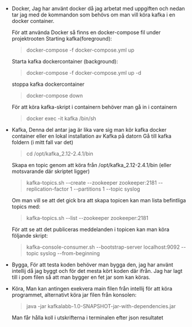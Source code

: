 
* Docker,
    Jag har använt docker då jag arbetat med uppgiften och nedan tar jag med de kommandon som behövs om man
    vill köra kafka i en docker container. 
 
    För att använda Docker så finns en docker-compose fil under projektrooten
    Starting kafka(foreground):
    >docker-compose -f docker-compose.yml up

    Starta kafka dockercontainer (background):
    >docker-compose -f docker-compose.yml up -d

    stoppa kafka dockercontainer
    >docker-compose down

    För att köra kafka-skript i containern behöver man gå in i containern
    >docker exec -it kafka /bin/sh

* Kafka,
    Denna del antar jag är lika vare sig man kör kafka docker container eller en lokal installation av Kafka på datorn
    Gå till kafka foldern (i mitt fall var det)
    >cd /opt/kafka_2.12-2.4.1/bin

    Skapa en topic genom att köra från /opt/kafka_2.12-2.4.1/bin (eller motsvarande där skriptet ligger)
    >kafka-topics.sh --create --zookeeper zookeeper:2181 --replication-factor 1 --partitions 1 --topic syslog

    Om man vill se att det gick bra att skapa topicen kan man lista befintliga topics med: 
    >kafka-topics.sh --list --zookeeper zookeeper:2181 

    För att se att det publiceras meddelanden i topicen kan man köra följande skript:
    >kafka-console-consumer.sh --bootstrap-server localhost:9092 --topic syslog --from-beginning

* Bygga,
    För att testa koden behöver man bygga den, jag har använt intellij då jag byggt och för det mesta kört koden där 
    ifrån. Jag har lagt till i pom filen så att man bygger en fet jar som kan köras.

* Köra,
    Man kan antingen exekvera main filen från intellij för att köra programmet, alternativt köra jar filen
    från konsolen:
    >java -jar kafkalabb-1.0-SNAPSHOT-jar-with-dependencies.jar

    Man får hålla koll i utskrifterna i terminalen efter json resultatet
